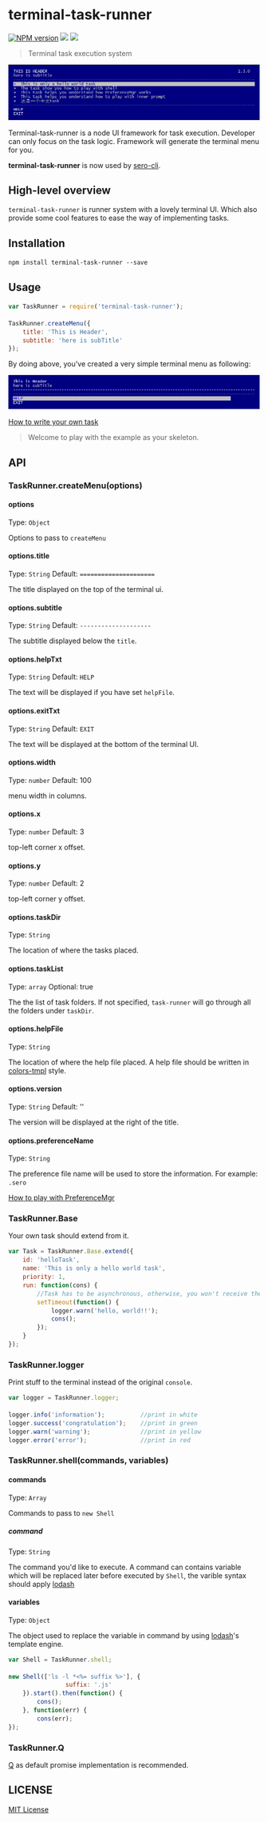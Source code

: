 terminal-task-runner
===========
[![NPM version][npm-image]][npm-url]
![][david-url]
![][travis-url]


> Terminal task execution system

![](https://raw.githubusercontent.com/leftstick/task-runner/master/docs/img/example.png)

Terminal-task-runner is a node UI framework for task execution. Developer can only focus on the task logic. Framework will generate the terminal menu for you.

**terminal-task-runner** is now used by [sero-cli](https://github.com/leftstick/Sero-cli).

## High-level overview ##

`terminal-task-runner` is runner system with a lovely terminal UI. Which also provide some cool features to ease the way of implementing tasks. 

## Installation ##

```shell
npm install terminal-task-runner --save
```

## Usage ##

```JavaScript
var TaskRunner = require('terminal-task-runner');

TaskRunner.createMenu({
    title: 'This is Header',
    subtitle: 'here is subTitle'
});
```

By doing above, you've created a very simple terminal menu as following:

![](https://raw.githubusercontent.com/leftstick/task-runner/master/docs/img/step01.png)

[How to write your own task](./docs/how_to_write_task.md)
> Welcome to play with the example as your skeleton. 


## API ##

### TaskRunner.createMenu(options) ###

#### options
Type: `Object`

Options to pass to `createMenu`

#### options.title
Type: `String`
Default: `=====================`

The title displayed on the top of the terminal ui. 

#### options.subtitle
Type: `String`
Default: `--------------------`

The subtitle displayed below the `title`.

#### options.helpTxt
Type: `String`
Default: `HELP`

The text will be displayed if you have set `helpFile`.

#### options.exitTxt
Type: `String`
Default: `EXIT`

The text will be displayed at the bottom of the terminal UI.

#### options.width
Type: `number`
Default: 100

menu width in columns.

#### options.x
Type: `number`
Default: 3

top-left corner x offset.


#### options.y
Type: `number`
Default: 2

top-left corner y offset.

#### options.taskDir
Type: `String`

The location of where the tasks placed.

#### options.taskList
Type: `array`
Optional: true

The the list of task folders. If not specified, `task-runner` will go through all the folders under `taskDir`.

#### options.helpFile
Type: `String`

The location of where the help file placed. A help file should be written in [colors-tmpl](https://github.com/rvagg/colors-tmpl) style.

#### options.version
Type: `String`
Default: ''

The version will be displayed at the right of the title.

#### options.preferenceName
Type: `String`

The preference file name will be used to store the information. For example: `.sero`

[How to play with PreferenceMgr](./docs/how_to_use_prefmgr.md)

### TaskRunner.Base ###

Your own task should extend from it.

```JavaScript
var Task = TaskRunner.Base.extend({
    id: 'helloTask',
    name: 'This is only a hello world task',
    priority: 1,
    run: function(cons) {
        //Task has to be asynchronous, otherwise, you won't receive the finish/error event
        setTimeout(function() {
            logger.warn('hello, world!!');
            cons();
        });
    }
});
```

### TaskRunner.logger ###

Print stuff to the terminal instead of the original `console`.

```JavaScript
var logger = TaskRunner.logger;

logger.info('information');          //print in white
logger.success('congratulation');    //print in green
logger.warn('warning');              //print in yellow
logger.error('error');               //print in red
```

### TaskRunner.shell(commands, variables) ###

#### commands
Type: `Array`

Commands to pass to `new Shell`

##### command
Type: `String`

The command you'd like to execute. A command can contains variable which will be replaced later before executed by `Shell`, the varible syntax should apply [lodash](http://lodash.com/docs#template)

#### variables
Type: `Object`

The object used to replace the variable in command by using [lodash](http://lodash.com/docs#template)'s template engine.

```JavaScript
var Shell = TaskRunner.shell;

new Shell(['ls -l *<%= suffix %>'], {
                suffix: '.js'
    }).start().then(function() {
        cons();
    }, function(err) {
        cons(err);
});
```


### TaskRunner.Q ###

[Q](https://github.com/kriskowal/q) as default promise implementation is recommended.


## LICENSE ##

[MIT License](https://raw.githubusercontent.com/leftstick/task-runner/master/LICENSE)


[npm-url]: https://npmjs.org/package/terminal-task-runner
[npm-image]: https://badge.fury.io/js/terminal-task-runner.png
[david-url]:https://david-dm.org/leftstick/task-runner.png
[travis-url]:https://api.travis-ci.org/leftstick/terminal-task-runner.svg?branch=master